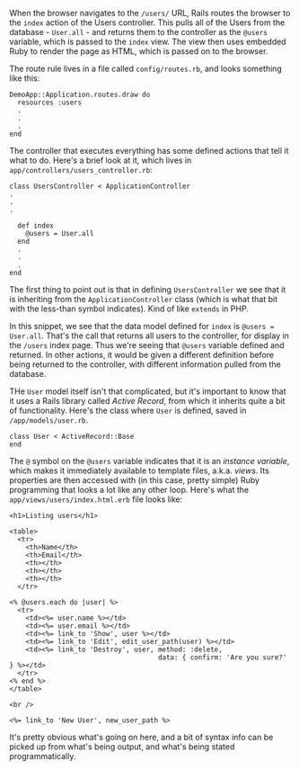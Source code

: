 When the browser navigates to the `/users/` URL, Rails routes the browser to the `index` action of the Users controller.  This pulls all of the Users from the database - `User.all` - and returns them to the controller as the `@users` variable, which is passed to the `index` view.  The view then uses embedded Ruby to render the page as HTML, which is passed on to the browser.

The route rule lives in a file called `config/routes.rb`, and looks something like this:

	DemoApp::Application.routes.draw do
      resources :users
      .
      .
      .
    end

The controller that executes everything has some defined actions that tell it what to do. Here's a brief look at it, which lives in `app/controllers/users_controller.rb`:

	class UsersController < ApplicationController
    .
    .
    .

      def index
        @users = User.all
      end
      .
      .
      .
    end

The first thing to point out is that in defining `UsersController` we see that it is inheriting from the `ApplicationController` class (which is what that bit with the less-than symbol indicates).  Kind of like `extends` in PHP.

 In this snippet, we see that the data model defined for `index` is `@users = User.all`.  That's the call that returns all users to the controller, for display in the `/users` index page. Thus we're seeing that `@users` variable defined and returned.  In other actions, it would be given a different definition before being returned to the controller, with different information pulled from the database.

THe `User` model itself isn't that complicated, but it's important to know that it uses a Rails library called *Active Record*, from which it inherits quite a bit of functionality.  Here's the class where `User` is defined, saved in `/app/models/user.rb`.

	class User < ActiveRecord::Base
    end

The `@` symbol on the `@users` variable indicates that it is an *instance variable*, which makes it immediately available to template files, a.k.a. *views*.  Its properties are then accessed with (in this case, pretty simple) Ruby programming that looks a lot like any other loop.  Here's what the `app/views/users/index.html.erb` file looks like:

	<h1>Listing users</h1>

    <table>
      <tr>
        <th>Name</th>
        <th>Email</th>
        <th></th>
        <th></th>
        <th></th>
      </tr>

    <% @users.each do |user| %>
      <tr>
        <td><%= user.name %></td>
        <td><%= user.email %></td>
        <td><%= link_to 'Show', user %></td>
        <td><%= link_to 'Edit', edit_user_path(user) %></td>
        <td><%= link_to 'Destroy', user, method: :delete,
                                         data: { confirm: 'Are you sure?' } %></td>
      </tr>
    <% end %>
    </table>

    <br />

    <%= link_to 'New User', new_user_path %>

It's pretty obvious what's going on here, and a bit of syntax info can be picked up from what's being output, and what's being stated programmatically.
